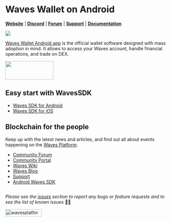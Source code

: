 # Waves Wallet on Android

[**Website**](https://wavesplatform.com/) | [**Discord**](https://discord.gg/cnFmDyA) | [**Forum**](https://forum.wavesplatform.com/) | [**Support**](https://support.wavesplatform.com/) | [**Documentation**](https://docs.wavesplatform.com)

<img src="https://s3.eu-central-1.amazonaws.com/it-1639.waves.mobile.pictures/social/v1/bannerAppAndroid.png" />

[Waves Wallet Android app](https://play.google.com/store/apps/details?id=com.wavesplatform.wallet) is the official wallet software designed with mass adoption in mind. It allows to access your Waves account, handle financial operations, and trade on DEX.

<a href="https://play.google.com/store/apps/details?id=com.wavesplatform.wallet" target="_blank"><img src="https://play.google.com/intl/en_gb/badges/images/generic/en_badge_web_generic.png" width="150" height="58" border="0" /></a>

## Easy start with WavesSDK
* [Waves SDK for Android](https://github.com/wavesplatform/WavesSDK-android/wiki/Getting-started)
* [Waves SDK for iOS](https://github.com/wavesplatform/WavesSDK-iOS/wiki/Get-started-with-WavesSDK-for-iOS)

## Blockchain for the people

Keep up with the latest news and articles, and find out all about events happening on the [Waves Platform](https://wavesplatform.com/).

* [Community Forum](https://forum.wavesplatform.com/)
* [Community Portal](https://wavescommunity.com/)
* [Waves Wiki](https://docs.wavesplatform.com/)
* [Waves Blog](https://blog.wavesplatform.com/)
* [Support](https://support.wavesplatform.com/)
* [Android Waves SDK](https://github.com/wavesplatform/WavesSDK-android)

##

_Please see the [issues](https://github.com/wavesplatform/WavesWallet-android/issues) section to report any bugs or feature requests and to see the list of known issues_ 🤝😎

<a href="https://wavesplatform.com/" target="_blank"><img src="https://cdn.worldvectorlogo.com/logos/waves-6.svg" 
alt="wavesplatform" width="113" height="24" border="0" /></a>
